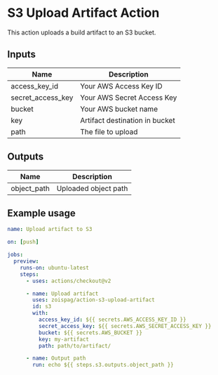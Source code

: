 # S3 Upload Artifact Action

This action uploads a build artifact to an S3 bucket.

## Inputs

| **Name**          | **Description**                |
| ----------------- | ------------------------------ |
| access_key_id     | Your AWS Access Key ID         |
| secret_access_key | Your AWS Secret Access Key     |
| bucket            | Your AWS bucket name           |
| key               | Artifact destination in bucket |
| path              | The file to upload             |

## Outputs

| **Name**    | **Description**      |
| ----------- | -------------------- |
| object_path | Uploaded object path |

## Example usage

```yml
name: Upload artifact to S3

on: [push]

jobs:
  preview:
    runs-on: ubuntu-latest
    steps:
      - uses: actions/checkout@v2

      - name: Upload artifact
        uses: zoispag/action-s3-upload-artifact
        id: s3
        with:
          access_key_id: ${{ secrets.AWS_ACCESS_KEY_ID }}
          secret_access_key: ${{ secrets.AWS_SECRET_ACCESS_KEY }}
          bucket: ${{ secrets.AWS_BUCKET }}
          key: my-artifact
          path: path/to/artifact/

      - name: Output path
        run: echo ${{ steps.s3.outputs.object_path }}
```
